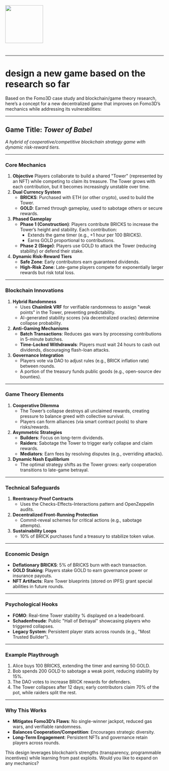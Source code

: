 <img src="https://r2cdn.perplexity.ai/pplx-full-logo-primary-dark%402x.png" class="logo" width="120"/>

# 

---

# design a new game based on the research so far

Based on the Fomo3D case study and blockchain/game theory research, here’s a concept for a new decentralized game that improves on Fomo3D’s mechanics while addressing its vulnerabilities:

---

## **Game Title**: *Tower of Babel*

*A hybrid of cooperative/competitive blockchain strategy game with dynamic risk-reward tiers.*

---

### **Core Mechanics**

1. **Objective**
Players collaborate to build a shared "Tower" (represented by an NFT) while competing to claim its treasure. The Tower grows with each contribution, but it becomes increasingly unstable over time.
2. **Dual Currency System**
    - **BRICKS**: Purchased with ETH (or other crypto), used to build the Tower.
    - **GOLD**: Earned through gameplay, used to sabotage others or secure rewards.
3. **Phased Gameplay**
    - **Phase 1 (Construction)**:
Players contribute BRICKS to increase the Tower’s height and stability. Each contribution:
        - Extends the game timer (e.g., +1 hour per 100 BRICKS).
        - Earns GOLD proportional to contributions.
    - **Phase 2 (Siege)**:
Players use GOLD to attack the Tower (reducing stability) or defend their stake.
4. **Dynamic Risk-Reward Tiers**
    - **Safe Zone**: Early contributors earn guaranteed dividends.
    - **High-Risk Zone**: Late-game players compete for exponentially larger rewards but risk total loss.

---

### **Blockchain Innovations**

1. **Hybrid Randomness**
    - Uses **Chainlink VRF** for verifiable randomness to assign "weak points" in the Tower, preventing predictability.
    - AI-generated stability scores (via decentralized oracles) determine collapse probability.
2. **Anti-Gaming Mechanisms**
    - **Batch Transactions**: Reduces gas wars by processing contributions in 5-minute batches.
    - **Time-Locked Withdrawals**: Players must wait 24 hours to cash out dividends, discouraging flash-loan attacks.
3. **Governance Integration**
    - Players vote via DAO to adjust rules (e.g., BRICK inflation rate) between rounds.
    - A portion of the treasury funds public goods (e.g., open-source dev bounties).

---

### **Game Theory Elements**

1. **Cooperative Dilemma**
    - The Tower’s collapse destroys all unclaimed rewards, creating pressure to balance greed with collective survival.
    - Players can form alliances (via smart contract pools) to share risks/rewards.
2. **Asymmetric Strategies**
    - **Builders**: Focus on long-term dividends.
    - **Raiders**: Sabotage the Tower to trigger early collapse and claim rewards.
    - **Mediators**: Earn fees by resolving disputes (e.g., overriding attacks).
3. **Dynamic Nash Equilibrium**
    - The optimal strategy shifts as the Tower grows: early cooperation transitions to late-game betrayal.

---

### **Technical Safeguards**

1. **Reentrancy-Proof Contracts**
    - Uses the Checks-Effects-Interactions pattern and OpenZeppelin audits.
2. **Decentralized Front-Running Protection**
    - Commit-reveal schemes for critical actions (e.g., sabotage attempts).
3. **Sustainability Loops**
    - 10% of BRICK purchases fund a treasury to stabilize token value.

---

### **Economic Design**

- **Deflationary BRICKS**: 5% of BRICKS burn with each transaction.
- **GOLD Staking**: Players stake GOLD to earn governance power or insurance payouts.
- **NFT Artifacts**: Rare Tower blueprints (stored on IPFS) grant special abilities in future rounds.

---

### **Psychological Hooks**

- **FOMO**: Real-time Tower stability % displayed on a leaderboard.
- **Schadenfreude**: Public "Hall of Betrayal" showcasing players who triggered collapses.
- **Legacy System**: Persistent player stats across rounds (e.g., "Most Trusted Builder").

---

### **Example Playthrough**

1. Alice buys 100 BRICKS, extending the timer and earning 50 GOLD.
2. Bob spends 200 GOLD to sabotage a weak point, reducing stability by 15%.
3. The DAO votes to increase BRICK rewards for defenders.
4. The Tower collapses after 12 days; early contributors claim 70% of the pot, while raiders split the rest.

---

### **Why This Works**

- **Mitigates Fomo3D’s Flaws**: No single-winner jackpot, reduced gas wars, and verifiable randomness.
- **Balances Cooperation/Competition**: Encourages strategic diversity.
- **Long-Term Engagement**: Persistent NFTs and governance retain players across rounds.

This design leverages blockchain’s strengths (transparency, programmable incentives) while learning from past exploits. Would you like to expand on any mechanics?

